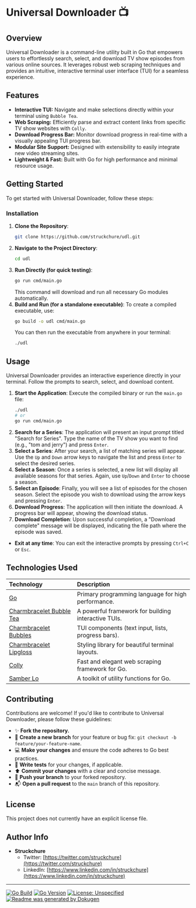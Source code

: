 # **Universal Downloader** 📺

## Overview
Universal Downloader is a command-line utility built in Go that empowers users to effortlessly search, select, and download TV show episodes from various online sources. It leverages robust web scraping techniques and provides an intuitive, interactive terminal user interface (TUI) for a seamless experience.

## Features
*   **Interactive TUI:** Navigate and make selections directly within your terminal using `Bubble Tea`.
*   **Web Scraping:** Efficiently parse and extract content links from specific TV show websites with `Colly`.
*   **Download Progress Bar:** Monitor download progress in real-time with a visually appealing TUI progress bar.
*   **Modular Site Support:** Designed with extensibility to easily integrate new video streaming sites.
*   **Lightweight & Fast:** Built with Go for high performance and minimal resource usage.

## Getting Started

To get started with Universal Downloader, follow these steps:

### Installation

1.  **Clone the Repository**:
    ```bash
    git clone https://github.com/struckchure/udl.git
    ```
2.  **Navigate to the Project Directory**:
    ```bash
    cd udl
    ```
3.  **Run Directly (for quick testing)**:
    ```bash
    go run cmd/main.go
    ```
    This command will download and run all necessary Go modules automatically.
4.  **Build and Run (for a standalone executable)**:
    To create a compiled executable, use:
    ```bash
    go build -o udl cmd/main.go
    ```
    You can then run the executable from anywhere in your terminal:
    ```bash
    ./udl
    ```

## Usage

Universal Downloader provides an interactive experience directly in your terminal. Follow the prompts to search, select, and download content.

1.  **Start the Application**:
    Execute the compiled binary or run the `main.go` file:
    ```bash
    ./udl
    # or
    go run cmd/main.go
    ```
2.  **Search for a Series**:
    The application will present an input prompt titled "Search for Series". Type the name of the TV show you want to find (e.g., "tom and jerry") and press `Enter`.
3.  **Select a Series**:
    After your search, a list of matching series will appear. Use the `Up` and `Down` arrow keys to navigate the list and press `Enter` to select the desired series.
4.  **Select a Season**:
    Once a series is selected, a new list will display all available seasons for that series. Again, use `Up`/`Down` and `Enter` to choose a season.
5.  **Select an Episode**:
    Finally, you will see a list of episodes for the chosen season. Select the episode you wish to download using the arrow keys and pressing `Enter`.
6.  **Download Progress**:
    The application will then initiate the download. A progress bar will appear, showing the download status.
7.  **Download Completion**:
    Upon successful completion, a "Download complete" message will be displayed, indicating the file path where the episode was saved.

*   **Exit at any time**: You can exit the interactive prompts by pressing `Ctrl+C` or `Esc`.

## Technologies Used

| Technology                                                 | Description                                            |
| :--------------------------------------------------------- | :----------------------------------------------------- |
| [Go](https://golang.org/)                                  | Primary programming language for high performance.     |
| [Charmbracelet Bubble Tea](https://github.com/charmbracelet/bubbletea) | A powerful framework for building interactive TUIs.    |
| [Charmbracelet Bubbles](https://github.com/charmbracelet/bubbles)     | TUI components (text input, lists, progress bars).     |
| [Charmbracelet Lipgloss](https://github.com/charmbracelet/lipgloss)   | Styling library for beautiful terminal layouts.        |
| [Colly](https://github.com/gocolly/colly)                  | Fast and elegant web scraping framework for Go.        |
| [Samber Lo](https://github.com/samber/lo)                  | A toolkit of utility functions for Go.                 |

## Contributing

Contributions are welcome! If you'd like to contribute to Universal Downloader, please follow these guidelines:

*   ✨ **Fork the repository.**
*   🌱 **Create a new branch** for your feature or bug fix: `git checkout -b feature/your-feature-name`.
*   💻 **Make your changes** and ensure the code adheres to Go best practices.
*   🧪 **Write tests** for your changes, if applicable.
*   ⬆️ **Commit your changes** with a clear and concise message.
*   🚀 **Push your branch** to your forked repository.
*   📬 **Open a pull request** to the `main` branch of this repository.

## License

This project does not currently have an explicit license file.

## Author Info

*   **Struckchure**
    *   Twitter: [https://twitter.com/struckchure](https://twitter.com/struckchure)
    *   LinkedIn: [https://www.linkedin.com/in/struckchure](https://www.linkedin.com/in/struckchure)

---

[![Go Build](https://github.com/struckchure/udl/actions/workflows/go.yml/badge.svg)](https://github.com/struckchure/udl/actions/workflows/go.yml)
[![Go Version](https://img.shields.io/github/go-mod/go-version/struckchure/udl)](https://go.dev/)
[![License: Unspecified](https://img.shields.io/badge/License-Unspecified-lightgray)](https://choosealicense.com/no-permission/)
[![Readme was generated by Dokugen](https://img.shields.io/badge/Readme%20was%20generated%20by-Dokugen-brightgreen)](https://www.npmjs.com/package/dokugen)